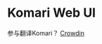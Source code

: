 # Komari Web UI

参与翻译Komari？ [Crowdin](https://crowdin.com/project/komari/invite?h=cd051bf172c9a9f7f1360e87ffb521692507706)
